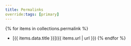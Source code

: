 ```yaml
---
title: Permalinks
override:tags: [primary]
---
```

{% for items in collections.permalink %}
- [{{ items.data.title }}]({{ items.url | url }})
{% endfor %}